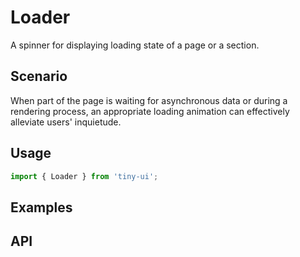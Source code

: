 # Loader

A spinner for displaying loading state of a page or a section.

## Scenario

When part of the page is waiting for asynchronous data or during a rendering process, an appropriate loading animation can effectively alleviate users' inquietude.

## Usage

```js
import { Loader } from 'tiny-ui';
```

## Examples

<!--{demo}-->

## API


